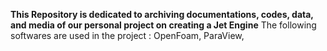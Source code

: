 **This Repository is dedicated to archiving documentations, codes, data, and media of our personal project on creating a Jet Engine**
The following softwares are used in the project : OpenFoam, ParaView, 
